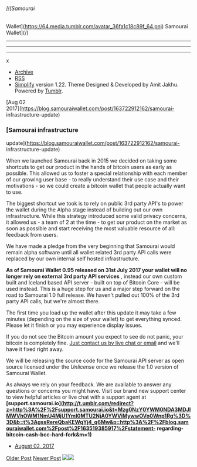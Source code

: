 ###### [![Samourai
Wallet](https://64.media.tumblr.com/avatar_36fa1c18c89f_64.pnj) Samourai
Wallet](/)

* * *

* * *

* * *

x

  * [Archive](/archive)
  * [RSS](https://blog.samouraiwallet.com/rss)
  * [Simplify](http://simplifytheme.tumblr.com) version 1.22. Theme Designed & Developed by [](http://amitjakhu.com)Amit Jakhu. Powered by [Tumblr](http://tumblr.com).

[Aug 02  
2017](https://blog.samouraiwallet.com/post/163722912162/samourai-
infrastructure-update)

### [Samourai infrastructure
update](https://blog.samouraiwallet.com/post/163722912162/samourai-
infrastructure-update)

When we launched Samourai back in 2015 we decided on taking some shortcuts to
get our product in the hands of bitcoin users as early as possible. This
allowed us to foster a special relationship with each member of our growing
user base - to really understand their use case and their motivations - so we
could create a bitcoin wallet that people actually want to use.

The biggest shortcut we took is to rely on public 3rd party API's to power the
wallet during the Alpha stage instead of building out our own infrastructure.
While this strategy introduced some valid privacy concerns, it allowed us - a
team of 2 at the time - to get our product on the market as soon as possible
and start receiving the most valuable resource of all: feedback from users.

We have made a pledge from the very beginning that Samourai would remain alpha
software until all wallet related 3rd party API calls were replaced by our own
internal self hosted infrastructure.

 **As of Samourai Wallet 0.95 released on 31st July 2017 your wallet will no
longer rely on external 3rd party API services** , instead our own custom
built and Iceland based API server - built on top of Bitcoin Core - will be
used instead. This is a huge step for us and a major step forward on the road
to Samourai 1.0 full release. We haven't pulled out 100% of the 3rd party API
calls, but we're almost there.

The first time you load up the wallet after this update it may take a few
minutes (depending on the size of your wallet) to get everything synced.
Please let it finish or you may experience display issues.

If you do not see the Bitcoin amount you expect to see do not panic, your
bitcoin is completely fine. [Just contact us by live chat or
email](https://href.li/?https://support.samourai.io) and we'll have it fixed
right away.

We will be releasing the source code for the Samourai API server as open
source licensed under the _Unlicense_ once we release the 1.0 version of
Samourai Wallet.

As always we rely on your feedback. We are available to answer any questions
or concerns you might have. Visit our brand new support center to view helpful
articles or live chat with a support agent at
**[support.samourai.io](http://t.umblr.com/redirect?z=http%3A%2F%2Fsupport.samourai.io&t=Mzg0NzY0YWM0NDA3MDJlMWVhOWM1NmU4MjU1YmI0MTU2NjA0YWViMywwOVo0Wnp1Rg%3D%3D&b=t%3AgssRereQbaKEWqYj4_q6Mw&p=http%3A%2F%2Fblog.samouraiwallet.com%2Fpost%2F163519385917%2Fstatement-
regarding-bitcoin-cash-bcc-hard-fork&m=1)**

  * [August 02, 2017](https://blog.samouraiwallet.com/post/163722912162/samourai-infrastructure-update)

[Older Post](https://blog.samouraiwallet.com/post/163673015382) [Newer
Post](https://blog.samouraiwallet.com/post/164175489287)
![](https://px.srvcs.tumblr.com/impixu?T=1653247238&J=eyJ0eXBlIjoidXJsIiwidXJsIjoiaHR0cDovL2Jsb2cuc2Ftb3VyYWl3YWxsZXQuY29tL3Bvc3QvMTYzNzIyOTEyMTYyL3NhbW91cmFpLWluZnJhc3RydWN0dXJlLXVwZGF0ZSIsInJlcXR5cGUiOjAsInJvdXRlIjoiL3Bvc3QvOmlkLzpzdW1tYXJ5Iiwibm9zY3JpcHQiOjF9&U=FDKNEPBFDI&K=980a5fcfb958de86cfdee8926f0d43717982c88e59343ce967cca282b6ce47d1&R=)![](https://px.srvcs.tumblr.com/impixu?T=1653247238&J=eyJ0eXBlIjoicG9zdCIsInVybCI6Imh0dHA6Ly9ibG9nLnNhbW91cmFpd2FsbGV0LmNvbS9wb3N0LzE2MzcyMjkxMjE2Mi9zYW1vdXJhaS1pbmZyYXN0cnVjdHVyZS11cGRhdGUiLCJyZXF0eXBlIjowLCJyb3V0ZSI6Ii9wb3N0LzppZC86c3VtbWFyeSIsInBvc3RzIjpbeyJwb3N0aWQiOiIxNjM3MjI5MTIxNjIiLCJibG9naWQiOjIzNTE1Mjc3Mywic291cmNlIjozM31dLCJub3NjcmlwdCI6MX0=&U=EJMMKPOANB&K=49e0afef68a9901a2ec4a41037a601a3c32567274dc69629606f034b54517f7a&R=)

